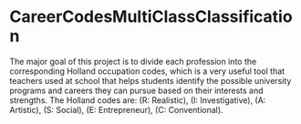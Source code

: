 # CareerCodesMultiClassClassification

The major goal of this project is to divide each profession into the corresponding Holland occupation codes, which is a very useful tool that teachers used at school that helps
students identify the possible university programs and careers they can pursue based on their interests and strengths. The Holland codes are: (R: Realistic), (I: Investigative), 
(A: Artistic), (S: Social), (E: Entrepreneur), (C: Conventional).

